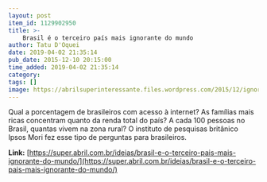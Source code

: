 ```yaml
---
layout: post
item_id: 1129902950
title: >-
    Brasil é o terceiro país mais ignorante do mundo
author: Tatu D'Oquei
date: 2019-04-02 21:35:14
pub_date: 2015-12-10 20:15:00
time_added: 2019-04-02 21:35:14
category: 
tags: []
image: https://abrilsuperinteressante.files.wordpress.com/2015/12/ignorante-fb.png
---
```


Qual a porcentagem de brasileiros com acesso à internet? As famílias mais ricas concentram quanto da renda total do país? A cada 100 pessoas no Brasil, quantas vivem na zona rural? O instituto de pesquisas britânico Ipsos Mori fez esse tipo de perguntas para brasileiros.

**Link:** [https://super.abril.com.br/ideias/brasil-e-o-terceiro-pais-mais-ignorante-do-mundo/](https://super.abril.com.br/ideias/brasil-e-o-terceiro-pais-mais-ignorante-do-mundo/)

